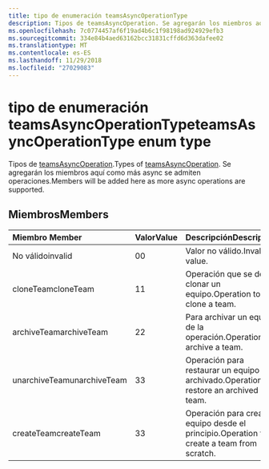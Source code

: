 ```yaml
---
title: tipo de enumeración teamsAsyncOperationType
description: Tipos de teamsAsyncOperation. Se agregarán los miembros aquí como más async se admiten operaciones.
ms.openlocfilehash: 7c0774457af6f19ad4b6c1f98198ad924929efb3
ms.sourcegitcommit: 334e84b4aed63162bcc31831cffd6d363dafee02
ms.translationtype: MT
ms.contentlocale: es-ES
ms.lasthandoff: 11/29/2018
ms.locfileid: "27029083"
---
```

# <a name="teamsasyncoperationtype-enum-type"></a><span data-ttu-id="a4b48-104">tipo de enumeración teamsAsyncOperationType</span><span class="sxs-lookup"><span data-stu-id="a4b48-104">teamsAsyncOperationType enum type</span></span>



<span data-ttu-id="a4b48-105">Tipos de [teamsAsyncOperation](teamsasyncoperation.md).</span><span class="sxs-lookup"><span data-stu-id="a4b48-105">Types of [teamsAsyncOperation](teamsasyncoperation.md).</span></span> <span data-ttu-id="a4b48-106">Se agregarán los miembros aquí como más async se admiten operaciones.</span><span class="sxs-lookup"><span data-stu-id="a4b48-106">Members will be added here as more async operations are supported.</span></span>

## <a name="members"></a><span data-ttu-id="a4b48-107">Miembros</span><span class="sxs-lookup"><span data-stu-id="a4b48-107">Members</span></span>

| <span data-ttu-id="a4b48-108">Miembro	</span><span class="sxs-lookup"><span data-stu-id="a4b48-108">Member</span></span> | <span data-ttu-id="a4b48-109">Valor</span><span class="sxs-lookup"><span data-stu-id="a4b48-109">Value</span></span>| <span data-ttu-id="a4b48-110">Descripción</span><span class="sxs-lookup"><span data-stu-id="a4b48-110">Description</span></span> |
|:---------------|:--------|:----------|
|<span data-ttu-id="a4b48-111">No válido</span><span class="sxs-lookup"><span data-stu-id="a4b48-111">invalid</span></span>|<span data-ttu-id="a4b48-112">0</span><span class="sxs-lookup"><span data-stu-id="a4b48-112">0</span></span>|<span data-ttu-id="a4b48-113">Valor no válido.</span><span class="sxs-lookup"><span data-stu-id="a4b48-113">Invalid value.</span></span>|
|<span data-ttu-id="a4b48-114">cloneTeam</span><span class="sxs-lookup"><span data-stu-id="a4b48-114">cloneTeam</span></span>|<span data-ttu-id="a4b48-115">1</span><span class="sxs-lookup"><span data-stu-id="a4b48-115">1</span></span>|<span data-ttu-id="a4b48-116">Operación que se debe clonar un equipo.</span><span class="sxs-lookup"><span data-stu-id="a4b48-116">Operation to clone a team.</span></span>|
|<span data-ttu-id="a4b48-117">archiveTeam</span><span class="sxs-lookup"><span data-stu-id="a4b48-117">archiveTeam</span></span>|<span data-ttu-id="a4b48-118">2</span><span class="sxs-lookup"><span data-stu-id="a4b48-118">2</span></span>|<span data-ttu-id="a4b48-119">Para archivar un equipo de la operación.</span><span class="sxs-lookup"><span data-stu-id="a4b48-119">Operation to archive a team.</span></span>|
|<span data-ttu-id="a4b48-120">unarchiveTeam</span><span class="sxs-lookup"><span data-stu-id="a4b48-120">unarchiveTeam</span></span>|<span data-ttu-id="a4b48-121">3</span><span class="sxs-lookup"><span data-stu-id="a4b48-121">3</span></span>|<span data-ttu-id="a4b48-122">Operación para restaurar un equipo archivado.</span><span class="sxs-lookup"><span data-stu-id="a4b48-122">Operation to restore an archived team.</span></span>|
|<span data-ttu-id="a4b48-123">createTeam</span><span class="sxs-lookup"><span data-stu-id="a4b48-123">createTeam</span></span>|<span data-ttu-id="a4b48-124">3</span><span class="sxs-lookup"><span data-stu-id="a4b48-124">3</span></span>|<span data-ttu-id="a4b48-125">Operación para crear un equipo desde el principio.</span><span class="sxs-lookup"><span data-stu-id="a4b48-125">Operation to create a team from scratch.</span></span>|


